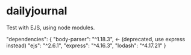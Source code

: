 # dailyjournal
Test with EJS, using node modules.

"dependencies": {
    "body-parser": "^1.18.3", <- (deprecated, use express instead)
    "ejs": "^2.6.1",
    "express": "^4.16.3",
    "lodash": "^4.17.21"
  }
